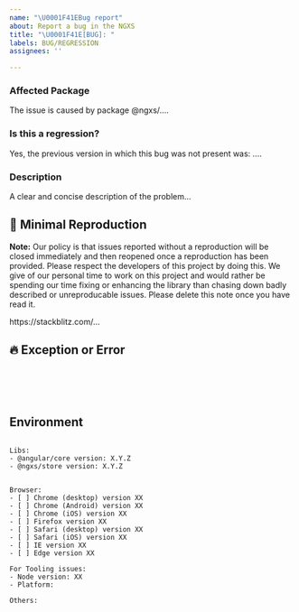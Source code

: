 ```yaml
---
name: "\U0001F41EBug report"
about: Report a bug in the NGXS
title: "\U0001F41E[BUG]: "
labels: BUG/REGRESSION
assignees: ''

---
```


### Affected Package
<!-- Can you pin-point one or more @ngxs/* packages as the source of the bug? -->
<!-- ✍️edit: --> The issue is caused by package @ngxs/....

### Is this a regression?

<!-- Did this behavior use to work in the previous version? -->
<!-- ✍️--> Yes, the previous version in which this bug was not present was: ....


### Description

<!-- ✍️--> A clear and concise description of the problem...


## 🔬 Minimal Reproduction

**Note:** Our policy is that issues reported without a reproduction will be closed immediately and then reopened once a reproduction has been provided. Please respect the developers of this project by doing this. We give of our personal time to work on this project and would rather be spending our time fixing or enhancing the library than chasing down badly described or unreproducable issues.
Please delete this note once you have read it.

<!-- Please create and share minimal reproduction -->
<!-- This can be used as a starting point: https://stackblitz.com/edit/ngxs-repro -->
<!-- Add a link to your repro ✍️--> https://stackblitz.com/...

## 🔥 Exception or Error
<pre><code>
<!-- If the issue is accompanied by an exception or an error, please share it below: -->
<!-- ✍️-->

</code></pre>

## Environment

<pre><code>
Libs:
- @angular/core version: X.Y.Z
- @ngxs/store version: X.Y.Z
<!-- Check whether this is still an issue in the most recent Angular version -->

Browser:
- [ ] Chrome (desktop) version XX
- [ ] Chrome (Android) version XX
- [ ] Chrome (iOS) version XX
- [ ] Firefox version XX
- [ ] Safari (desktop) version XX
- [ ] Safari (iOS) version XX
- [ ] IE version XX
- [ ] Edge version XX
 
For Tooling issues:
- Node version: XX  <!-- run `node --version` -->
- Platform:  <!-- Mac, Linux, Windows -->

Others:
<!-- Anything else relevant?  Operating system version, IDE, package manager, HTTP server, ... -->
</code></pre>
